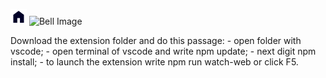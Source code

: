 ![Immagine Home](./media/home.png)
![Bell Image](https://i.postimg.cc/gjCQ9yVB/Bell.jpg)

Download the extension folder and do this passage:
    - open folder with vscode;
    - open terminal of vscode and write npm update;
    - next digit npm install;
    - to launch the extension write npm run watch-web or click F5.